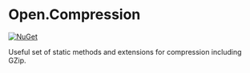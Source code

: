 # Open.Compression

[![NuGet](https://img.shields.io/nuget/v/Open.Compression.svg)](https://www.nuget.org/packages/Open.Compression/)

Useful set of static methods and extensions for compression including GZip.
